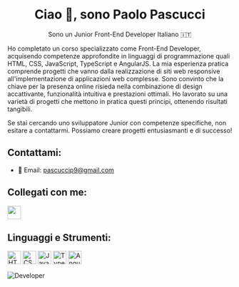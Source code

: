 # <center>Ciao 👋, sono Paolo Pascucci</center>

<center>Sono un Junior Front-End Developer Italiano 🇮🇹</center>

Ho completato un corso specializzato come Front-End Developer, acquisendo competenze approfondite in linguaggi di programmazione quali HTML, CSS, JavaScript, TypeScript e AngularJS. La mia esperienza pratica comprende progetti che vanno dalla realizzazione di siti web responsive all'implementazione di applicazioni web complesse. Sono convinto che la chiave per la presenza online risieda nella combinazione di design accattivante, funzionalità intuitiva e prestazioni ottimali. Ho lavorato su una varietà di progetti che mettono in pratica questi principi, ottenendo risultati tangibili.

Se stai cercando uno sviluppatore Junior con competenze specifiche, non esitare a contattarmi. Possiamo creare progetti entusiasmanti e di successo!

## Contattami:

- 📧 Email: [pascuccip9@gmail.com](mailto:pascuccip9@gmail.com)

## Collegati con me:

[<img src="path/to/linkedin-icon.png" width="30">](https://www.linkedin.com/in/paolo-pascucci-079b4b173/)

## Linguaggi e Strumenti:

<img src="path/to/html-icon.png" alt="HTML" title="HTML" width="30"> <img src="path/to/css-icon.png" alt="CSS" title="CSS" width="30"> <img src="path/to/js-icon.png" alt="JavaScript" title="JavaScript" width="30"> <img src="path/to/typescript-icon.png" alt="TypeScript" title="TypeScript" width="30"> <img src="path/to/angular-icon.png" alt="AngularJS" title="AngularJS" width="30">

![Developer](path/to/developer-image.png)
